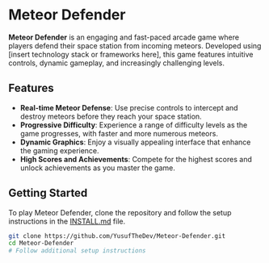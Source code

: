# Meteor Defender

**Meteor Defender** is an engaging and fast-paced arcade game where players defend their space station from incoming meteors. Developed using [insert technology stack or frameworks here], this game features intuitive controls, dynamic gameplay, and increasingly challenging levels. 

## Features

- **Real-time Meteor Defense**: Use precise controls to intercept and destroy meteors before they reach your space station.
- **Progressive Difficulty**: Experience a range of difficulty levels as the game progresses, with faster and more numerous meteors.
- **Dynamic Graphics**: Enjoy a visually appealing interface that enhance the gaming experience.
- **High Scores and Achievements**: Compete for the highest scores and unlock achievements as you master the game.

## Getting Started

To play Meteor Defender, clone the repository and follow the setup instructions in the [INSTALL.md](INSTALL.md) file.

```bash
git clone https://github.com/YusufTheDev/Meteor-Defender.git
cd Meteor-Defender
# Follow additional setup instructions
